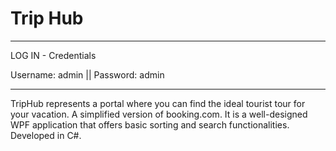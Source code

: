 # Trip Hub

********************
LOG IN - Credentials

Username: admin || Password: admin
*********************
TripHub represents a portal where you can find the ideal tourist tour for your vacation. A simplified version of booking.com.
It is a well-designed WPF application that offers basic sorting and search functionalities.
Developed in C#.
